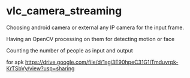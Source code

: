 # vlc_camera_streaming

Choosing android camera or external any IP camera for the input frame.

Having an OpenCV processing on them for detecting motion or face

Counting the number of people as input and output

for apk https://drive.google.com/file/d/1sgj3E90hpeC31G1ITmduvrpk-KrTSbVy/view?usp=sharing
